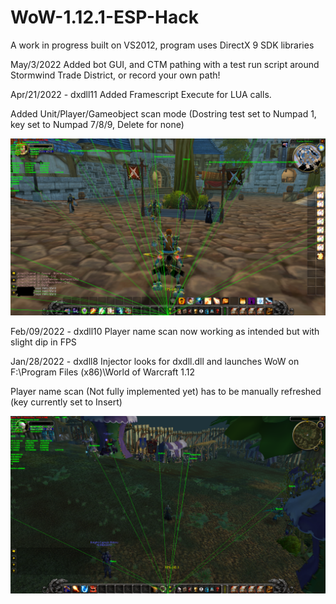 # WoW-1.12.1-ESP-Hack

A work in progress built on VS2012, program uses DirectX 9 SDK libraries

May/3/2022
Added bot GUI, and CTM pathing with a test run script around Stormwind Trade District, or record your own path!

Apr/21/2022 - dxdll11
Added Framescript Execute for LUA calls.

Added Unit/Player/Gameobject scan mode (Dostring test set to Numpad 1, key set to Numpad 7/8/9, Delete for none)

<div align="center">
    <img src="https://raw.githubusercontent.com/buttburger1/WoW-1.12.1-ESP-Hack/main/test1.png" width="1000px"</img> 
</div>

Feb/09/2022 - dxdll10
Player name scan now working as intended but with slight dip in FPS

Jan/28/2022 - dxdll8
Injector looks for dxdll.dll and launches WoW on F:\Program Files (x86)\World of Warcraft 1.12

Player name scan (Not fully implemented yet) has to be manually refreshed (key currently set to Insert)

<div align="center">
    <img src="https://raw.githubusercontent.com/buttburger1/WoW-1.12.1-ESP-Hack/main/test.png" width="1000px"</img> 
</div>
